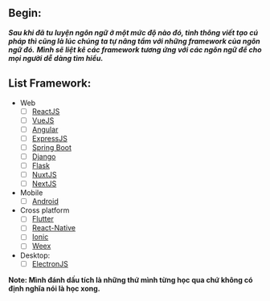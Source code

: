 ## Begin:
***Sau khi đã tu luyện ngôn ngữ ở một mức độ nào đó, tinh thông viết tạo cú pháp thì cũng là lúc chúng ta tự nâng tầm với những framework của ngôn ngữ đó.***
***Mình sẽ liệt kê các framework tương ứng với các ngôn ngữ để cho mọi người dễ dàng tìm hiểu.***

## List Framework:
- Web 
	- [ ] [ReactJS](/react/react.md)
	- [ ] [VueJS](/vue/vue.md)
	- [ ] [Angular](/angular/angular.md)
	- [ ] [ExpressJS](/express/express.md)
	- [ ] [Spring Boot](/spring/spring.md)
	- [ ] [Django](/django/django.md)
	- [ ] [Flask](/flask/flask.md)
	- [ ] [NuxtJS](/nuxt/nuxt.md)
	- [ ] [NextJS](/next/next.md)
- Mobile
	- [ ] [Android](/android/android.md)
- Cross platform
	- [ ] [Flutter](/flutter/flutter.md)
	- [ ] [React-Native](/rn/rn.md)
	- [ ] [Ionic](/ionic/ionic.md)
	- [ ] [Weex](/weex/weex.md)
- Desktop:
	- [ ] [ElectronJS](/electron/electron.md)

**Note: Mình đánh dấu tích là những thứ mình từng học qua chứ không có định nghĩa nói là học xong.**
